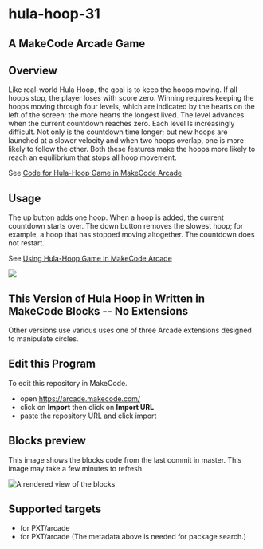# hula-hoop-31
## A MakeCode Arcade Game

## Overview
Like real-world Hula Hoop, the goal is to keep the hoops moving. If all hoops stop, the player loses with score zero. Winning requires keeping the hoops moving through four levels, which are indicated by the hearts on the left of the screen: the more hearts the longest lived. The level advances when the current countdown reaches zero. Each level ls increasingly difficult. Not only is the countdown time longer; but new hoops are launched at a slower velocity and when two hoops overlap, one is more likely to follow the other. Both these features make the hoops more likely to reach an equilibrium that stops all hoop movement.

See [Code for Hula-Hoop Game in MakeCode Arcade](https://wecodemakecode.com/2019/12/12/code-for-hula-hoop-game-in-makecode-arcade/)

## Usage

The up button adds one hoop. When a hoop is added, the current countdown starts over. The down button removes the slowest hoop; for 
example, a hoop that has stopped moving altogether. The countdown does not restart.

See [Using Hula-Hoop Game in MakeCode Arcade](https://wecodemakecode.com/2019/12/02/using-hula-hoop-game-in-makecode-arcade/)

![](Hula-Hoop.gif)

## This Version of Hula Hoop in Written in MakeCode Blocks -- No Extensions
Other versions use various uses one of three Arcade extensions designed to manipulate circles.

## Edit this Program

To edit this repository in MakeCode.

* open https://arcade.makecode.com/
* click on **Import** then click on **Import URL**
* paste the repository URL and click import

## Blocks preview

This image shows the blocks code from the last commit in master.
This image may take a few minutes to refresh.

![A rendered view of the blocks](https://github.com/wecodemakecode/hula-hoop-31/raw/master/.makecode/blocks.png)

## Supported targets

* for PXT/arcade
* for PXT/arcade
(The metadata above is needed for package search.)

